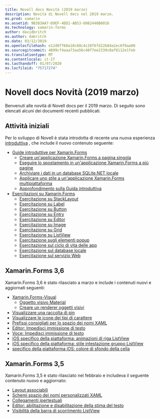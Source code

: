 ```yaml
---
title: Novell docs Novità (2019 marzo)
description: Novità di Novell docs nel 2019 marzo.
ms.prod: xamarin
ms.assetid: 9B383AA7-D9EF-4DD2-AB53-6082446B6016
ms.technology: xamarin-forms
author: davidbritch
ms.author: dabritch
ms.date: 03/12/2019
ms.openlocfilehash: e12d0ff68a10c68c4c28f6fd22b84a2ec6f0aa00
ms.sourcegitcommit: 4899cf4aaa73aa56c48f7ee2339c0af8112e1feb
ms.translationtype: MT
ms.contentlocale: it-IT
ms.lasthandoff: 01/07/2020
ms.locfileid: "75717274"
---
```

# <a name="xamarin-docs-whats-new-march-2019"></a>Novell docs Novità (2019 marzo)

Benvenuti alle novità di Novell docs per il 2019 marzo. Di seguito sono elencati alcuni dei documenti recenti pubblicati.

## <a name="get-started"></a>Attività iniziali

Per lo sviluppo di Novell è stata introdotta di recente una nuova esperienza [introduttiva](~/get-started/index.yml) , che include il nuovo contenuto seguente:

- [Guide introduttive per Xamarin.Forms](~/get-started/quickstarts/index.md)
  - [Creare un'applicazione Xamarin.Forms a pagina singola](~/get-started/quickstarts/single-page.md)
  - [Eseguire lo spostamento in un'applicazione Xamarin.Forms a più pagine](~/get-started/quickstarts/multi-page.md)
  - [Archiviare i dati in un database SQLite.NET locale](~/get-started/quickstarts/database.md)
  - [Applicare uno stile a un'applicazione Xamarin.Forms multipiattaforma](~/get-started/quickstarts/styling.md)
  - [Approfondimento sulla Guida introduttiva](~/get-started/quickstarts/deepdive.md)
- [Esercitazioni su Xamarin.Forms](~/get-started/tutorials/index.yml)
  - [Esercitazione su StackLayout](~/get-started/tutorials/stacklayout/index.yml)
  - [Esercitazione su Label](~/get-started/tutorials/label/index.yml)
  - [Esercitazione su Button](~/get-started/tutorials/button/index.yml)
  - [Esercitazione su Entry](~/get-started/tutorials/entry/index.yml)
  - [Esercitazione su Editor](~/get-started/tutorials/editor/index.yml)
  - [Esercitazione su Image](~/get-started/tutorials/image/index.yml)
  - [Esercitazione su Grid](~/get-started/tutorials/grid/index.yml)
  - [Esercitazione su ListView](~/get-started/tutorials/listview/index.yml)
  - [Esercitazione sugli elementi popup](~/get-started/tutorials/pop-ups/index.yml)
  - [Esercitazione sul ciclo di vita delle app](~/get-started/tutorials/app-lifecycle/index.yml)
  - [Esercitazione sul database locale](~/get-started/tutorials/local-database/index.yml)
  - [Esercitazione sul servizio Web](~/get-started/tutorials/web-service/index.yml)

## <a name="xamarinforms-36"></a>Xamarin.Forms 3,6

Xamarin.Forms 3,6 è stato rilasciato a marzo e include i contenuti nuovi e aggiornati seguenti:

- [Xamarin.Forms-Visual](~/xamarin-forms/user-interface/visual/index.md)
  - [Oggetto visivo Material](~/xamarin-forms/user-interface/visual/material-visual.md)
  - [Creare un renderer oggetti visivi](~/xamarin-forms/user-interface/visual/create.md)
- [Visualizzare una raccolta di pin](~/xamarin-forms/user-interface/map/pins.md#display-a-pin-collection)
- [Visualizzare le icone dei tipi di carattere](~/xamarin-forms/user-interface/text/fonts.md#display-font-icons)
- [Prefissi consigliati per lo spazio dei nomi XAML](~/xamarin-forms/xaml/custom-prefix.md)
- [Editor: Impedisci immissione di testo](~/xamarin-forms/user-interface/text/editor.md#preventing-text-entry)
- [Voce: Impedisci immissione di testo](~/xamarin-forms/user-interface/text/entry.md#preventing-text-entry)
- [iOS specifico della piattaforma: animazioni di riga ListView](~/xamarin-forms/platform/ios/listview-row-animations.md)
- [iOS specifico della piattaforma: stile intestazione gruppo ListView](~/xamarin-forms/platform/ios/listview-group-header-style.md)
- [specifico della piattaforma iOS: colore di sfondo della cella](~/xamarin-forms/platform/ios/cell-background-color.md)

## <a name="xamarinforms-35"></a>Xamarin.Forms 3,5

Xamarin.Forms 3,5 è stato rilasciato nel febbraio e includeva il seguente contenuto nuovo e aggiornato:

- [Layout associabili](~/xamarin-forms/user-interface/layouts/bindable-layouts.md)
- [Schemi spazio dei nomi personalizzati XAML](~/xamarin-forms/xaml/custom-namespace-schemas.md)
- [Collegamenti ipertestuali](~/xamarin-forms/user-interface/text/label.md#hyperlinks)
- [Editor: abilitazione e disabilitazione della stima del testo](~/xamarin-forms/user-interface/text/editor.md#enabling-and-disabling-text-prediction)
- [Visibilità della barra di scorrimento ListView](~/xamarin-forms/user-interface/listview/customizing-list-appearance.md#scrollbar-visibility)
